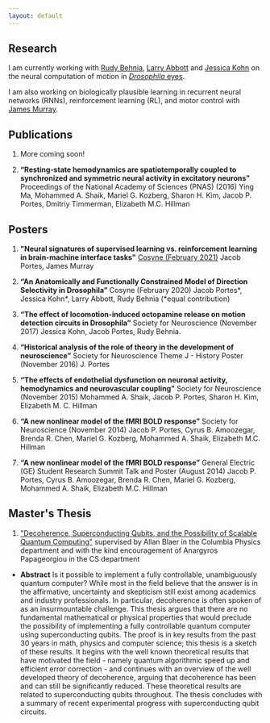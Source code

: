 ```yaml
---
layout: default
---
```


## Research

I am currently working with [Rudy Behnia](http://behnialab.neuroscience.columbia.edu/), [Larry Abbott](https://zuckermaninstitute.columbia.edu/larry-f-abbott-phd) and [Jessica Kohn](http://behnialab.neuroscience.columbia.edu/people/) on the neural computation of motion in [*Drosophila* eyes](https://media.istockphoto.com/photos/male-fruit-fly-on-a-blade-of-grass-macro-picture-id137448810?k=6&m=137448810&s=612x612&w=0&h=_3fOj5SgJKwo143Px8X42_rDTh6El7GejZdfTdKtRm0=).

I am also working on biologically plausible learning in recurrent neural networks (RNNs), reinforcement learning (RL), and motor control with [James Murray](https://murraylab.uoregon.edu/).


## Publications

1. More coming soon!

2. **“Resting-state hemodynamics are spatiotemporally coupled to synchronized and symmetric neural activity in excitatory neurons”** Proceedings of the National Academy of Sciences (PNAS) (2016) Ying Ma, Mohammed A. Shaik, Mariel G. Kozberg, Sharon H. Kim, Jacob P. Portes, Dmitriy Timmerman, Elizabeth M.C. Hillman


## Posters

1. **"Neural signatures of supervised learning vs. reinforcement learning in brain-machine interface tasks"** [Cosyne (February 2021)](http://www.cosyne.org/c/index.php?title=Cosyne2021_Program) Jacob Portes, James Murray

2.	**“An Anatomically and Functionally Constrained Model of Direction Selectivity in Drosophila”** Cosyne (February 2020) Jacob Portes\*, Jessica Kohn\*, Larry Abbott, Rudy Behnia (*equal contribution)

3.	**“The effect of locomotion-induced octopamine release on motion detection circuits in Drosophila”** Society for Neuroscience (November 2017) Jessica Kohn, Jacob Portes, Rudy Behnia.

4.	**“Historical analysis of the role of theory in the development of neuroscience”** Society for Neuroscience Theme J - History Poster (November 2016) J. Portes

5.	**“The effects of endothelial dysfunction on neuronal activity, hemodynamics and neurovascular coupling”** Society for Neuroscience (November 2015) Mohammed A. Shaik, Jacob P. Portes, Sharon H. Kim, Elizabeth M. C. Hillman

6.	**“A new nonlinear model of the fMRI BOLD response”** Society for Neuroscience (November 2014) Jacob P. Portes, Cyrus B. Amoozegar, Brenda R. Chen, Mariel G. Kozberg, Mohammed A. Shaik, Elizabeth M.C. Hillman

7.	**“A new nonlinear model of the fMRI BOLD response”** General Electric (GE) Student Research Summit Talk and Poster (August 2014) Jacob P. Portes, Cyrus B. Amoozegar, Brenda R. Chen, Mariel G. Kozberg, Mohammed A. Shaik, Elizabeth M.C. Hillman

## Master's Thesis

1. ["Decoherence, Superconducting Qubits, and the Possibility of Scalable Quantum Computing"](/files/decoherence-superconducting-qubitsWEBv2.pdf) supervised by Allan Blaer in the Columbia Physics department and with the kind encouragement of Anargyros Papageorgiou in the CS department
  * **Abstract** Is it possible to implement a fully controllable, unambiguously quantum computer? While most in the field believe that the answer is in the affirmative, uncertainty and skepticism still exist among academics and industry professionals. In particular, decoherence is often spoken of as an insurmountable challenge. This thesis argues that there are no fundamental mathematical or physical properties that would preclude the possibility of implementing a fully controllable quantum computer using superconducting qubits. The proof is in key results from the past 30 years in math, physics and computer science; this thesis is a sketch of these results. It begins with the well known theoretical results that have motivated the field - namely quantum algorithmic speed up and efficient error correction - and continues with an overview of the well developed theory of decoherence, arguing that decoherence has been and can still be significantly reduced. These theoretical results are related to superconducting qubits throughout. The thesis concludes with a summary of recent experimental progress with superconducting qubit circuits.

